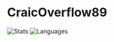 CraicOverflow89
===============

![Stats](https://github-readme-stats.vercel.app/api?username=CraicOverflow89&theme=darcula&show_icons=true&count_private=true&custom_title=GitHub%20Stats&include_all_commits=true&hide=contribs&line_height=24) ![Languages](https://github-readme-stats.vercel.app/api/top-langs/?username=CraicOverflow89&hide=xs&layout=compact&theme=darcula&langs_count=6)